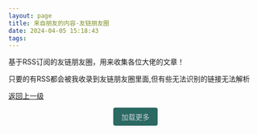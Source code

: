 ```yaml
---
layout: page
title: 来自朋友的内容-友链朋友圈
date: 2024-04-05 15:18:43
tags:
---
```


基于RSS订阅的友链朋友圈，用来收集各位大佬的文章！

只要的有RSS都会被我收录到友链朋友圈里面,但有些无法识别的链接无法解析

[返回上一级](/link/)

<div class="message-friend">
    <style>
        .message-friend {
            display: flex;
            flex-direction: column;
            align-items: center;
        }
        div#messages-container {
            max-width: 850px;
        }
        .chat-container {
            max-width: 750px;
            margin: 20px auto;
            background-color: #fff;
            border-radius: 8px;
            box-shadow: 0 0 10px rgba(0, 0, 0, 0.1);
            overflow: hidden;
        }
        @media (prefers-color-scheme: dark) {
            .chat-container {
                max-width: 750px;
                margin: 20px auto;
                background-color: rgba(24, 28, 39);
                border-radius: 8px;
                box-shadow: 0 0 10px rgba(24, 28, 39);
                overflow: hidden;
            }
        }
        .message {
            display: flex;
            align-items: flex-start;
            margin: 10px;
            flex-wrap: wrap;
            min-height: 50px;
            border-style: solid;
            border-radius: 5px;
            border-color: #A9A9A9;
            border-width: 2px;
        }
        .username {
            font-weight: bold;
            margin-bottom: 5px;
        }
        .username a {
            text-decoration: none;
            color: #2bbc8a;
        }
        .text {
            word-wrap: break-word;
            color: rgb(0 0 0)
        }
        @media (prefers-color-scheme: dark) {
            .text {
                word-wrap: break-word;
                color: rgba(201, 209, 217)
            }
        }
        div.messager-time {
            font-size: 14px;
            color: #000;
        }
        @media (prefers-color-scheme: dark) {
            div.messager-time {
                font-size: 14px;
                color: #A9A9A9;
            }
        }
        .message-content {
            margin: 12px 12px 12px 12px;
        }
        #load-more-btn {
            background-color: #2b6963;
            color: #fff;
            padding: 8px 16px;
            border: none;
            border-radius: 4px;
            cursor: pointer;
            transition: transform 0.3s ease;
            /* 添加过渡效果 */
        }
        /* 悬浮时的按钮样式 */
        #load-more-btn:hover {
            transform: translateY(-2px);
            /* 向上浮动2个像素 */
        }
        #load-more-btn span {
            display: inline-block;
            vertical-align: middle;
            color: rgba(201, 209, 217);
            font-size: 14px;
        }
        @media (prefers-color-scheme: dark) {
            button#load-more-btn span {
                color: rgba(201, 209, 217);
                font-size: 14px;
                display: inline-block;
                vertical-align: middle;
            }
        }
    </style>
    <div id="messages-container"></div>
    <button id="load-more-btn">
        <span>
            加载更多
        </span>
    </button>
    <script type="text/javascript" src="/js/friend.js"></script>
</div>